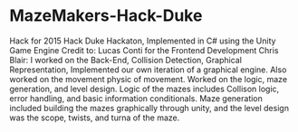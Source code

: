 # MazeMakers-Hack-Duke
Hack for 2015 Hack Duke Hackaton, Implemented in C# using the Unity Game Engine
Credit to: Lucas Conti for the Frontend Development
Chris Blair: I worked on the Back-End, Collision Detection, 
Graphical Representation, Implemented our own iteration of a graphical engine.
Also worked on the movement physic of movement. Worked on the logic, maze generation, and level design. Logic of the mazes includes Collison logic, error handling, and basic information conditionals. Maze generation included building the mazes graphically through unity, and the level design was the scope, twists, and turna of the maze.
